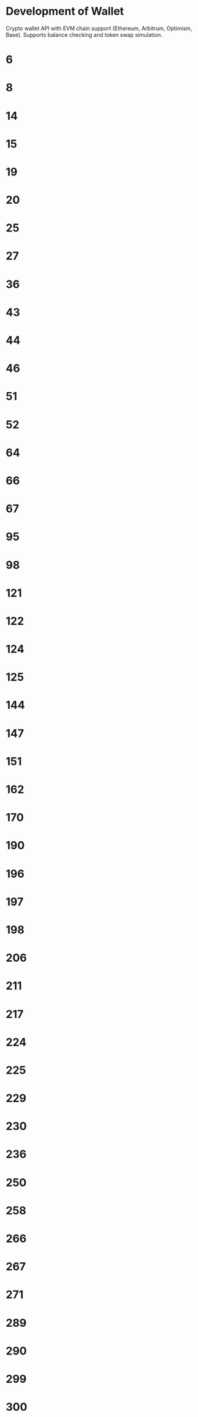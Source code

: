 # Development of Wallet

Crypto wallet API with EVM chain support (Ethereum, Arbitrum, Optimism, Base). Supports balance checking and token swap simulation.
# 6
# 8
# 14
# 15
# 19
# 20
# 25
# 27
# 36
# 43
# 44
# 46
# 51
# 52
# 64
# 66
# 67
# 95
# 98
# 121
# 122
# 124
# 125
# 144
# 147
# 151
# 162
# 170
# 190
# 196
# 197
# 198
# 206
# 211
# 217
# 224
# 225
# 229
# 230
# 236
# 250
# 258
# 266
# 267
# 271
# 289
# 290
# 299
# 300
